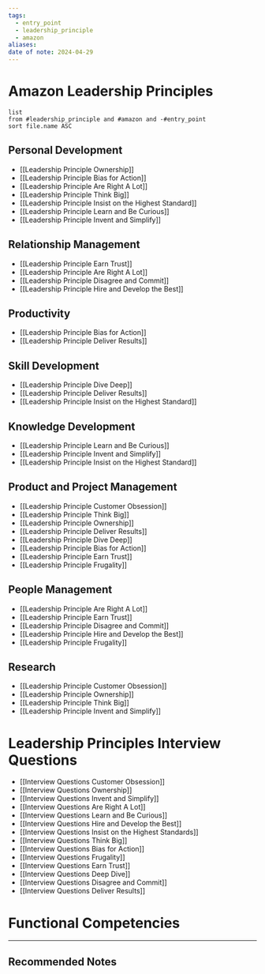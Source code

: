 ```yaml
---
tags:
  - entry_point
  - leadership_principle
  - amazon
aliases: 
date of note: 2024-04-29
---
```

# Amazon Leadership Principles

```dataview
list
from #leadership_principle and #amazon and -#entry_point 
sort file.name ASC
```

## Personal Development

- [[Leadership Principle Ownership]]
- [[Leadership Principle Bias for Action]]
- [[Leadership Principle Are Right A Lot]]
- [[Leadership Principle Think Big]]
- [[Leadership Principle Insist on the Highest Standard]]
- [[Leadership Principle Learn and Be Curious]]
- [[Leadership Principle Invent and Simplify]]

## Relationship Management

- [[Leadership Principle Earn Trust]]
- [[Leadership Principle Are Right A Lot]]
- [[Leadership Principle Disagree and Commit]]
- [[Leadership Principle Hire and Develop the Best]]

## Productivity

- [[Leadership Principle Bias for Action]]
- [[Leadership Principle Deliver Results]]

## Skill Development

- [[Leadership Principle Dive Deep]]
- [[Leadership Principle Deliver Results]]
- [[Leadership Principle Insist on the Highest Standard]]

## Knowledge Development

- [[Leadership Principle Learn and Be Curious]]
- [[Leadership Principle Invent and Simplify]]
- [[Leadership Principle Insist on the Highest Standard]]

## Product and Project Management

- [[Leadership Principle Customer Obsession]]
- [[Leadership Principle Think Big]]
- [[Leadership Principle Ownership]]
- [[Leadership Principle Deliver Results]]
- [[Leadership Principle Dive Deep]]
- [[Leadership Principle Bias for Action]]
- [[Leadership Principle Earn Trust]]
- [[Leadership Principle Frugality]]

## People Management

- [[Leadership Principle Are Right A Lot]]
- [[Leadership Principle Earn Trust]]
- [[Leadership Principle Disagree and Commit]]
- [[Leadership Principle Hire and Develop the Best]]
- [[Leadership Principle Frugality]]

## Research

- [[Leadership Principle Customer Obsession]]
- [[Leadership Principle Ownership]]
- [[Leadership Principle Think Big]]
- [[Leadership Principle Invent and Simplify]]


# Leadership Principles Interview Questions

- [[Interview Questions Customer Obsession]]
- [[Interview Questions Ownership]]
- [[Interview Questions Invent and Simplify]]
- [[Interview Questions Are Right A Lot]]
- [[Interview Questions Learn and Be Curious]]
- [[Interview Questions Hire and Develop the Best]]
- [[Interview Questions Insist on the Highest Standards]]
- [[Interview Questions Think Big]]
- [[Interview Questions Bias for Action]]
- [[Interview Questions Frugality]]
- [[Interview Questions Earn Trust]]
- [[Interview Questions Deep Dive]]
- [[Interview Questions Disagree and Commit]]
- [[Interview Questions Deliver Results]]


# Functional Competencies






-----------
##  Recommended Notes

